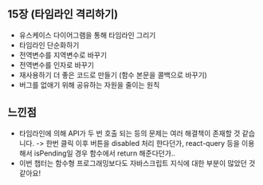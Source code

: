 ## 15장 (타임라인 격리하기)

-   유스케이스 다이어그램을 통해 타임라인 그리기
-   타임라인 단순화하기
-   전역변수를 지역변수로 바꾸기
-   전역변수를 인자로 바꾸기
-   재사용하기 더 좋은 코드로 만들기 (함수 본문을 콜백으로 바꾸기)
-   버그를 없애기 위해 공유하는 자원을 줄이는 원칙

## 느낀점

-   타임라인에 의해 API가 두 번 호출 되는 등의 문제는 여러 해결책이 존재할 것 같습니다.
    -> 한번 클릭 이후 버튼을 disabled 처리 한다던가, react-query 등을 이용해서 isPending일 경우 함수에서 return 해준다던가..
-   이번 챕터는 함수형 프로그래밍보다도 자바스크립트 지식에 대한 부분이 많았던 것 같아요!

